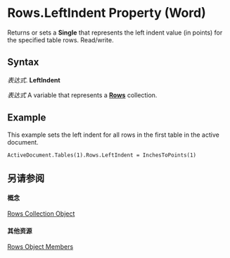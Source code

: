 
# Rows.LeftIndent Property (Word)

Returns or sets a  **Single** that represents the left indent value (in points) for the specified table rows. Read/write.


## Syntax

 _表达式_. **LeftIndent**

 _表达式_ A variable that represents a **[Rows](cd83d0ef-f743-1886-54de-497017c5f542.md)** collection.


## Example

This example sets the left indent for all rows in the first table in the active document.


```
ActiveDocument.Tables(1).Rows.LeftIndent = InchesToPoints(1)
```


## 另请参阅


#### 概念


[Rows Collection Object](cd83d0ef-f743-1886-54de-497017c5f542.md)
#### 其他资源


[Rows Object Members](http://msdn.microsoft.com/library/161b0ab1-9763-3095-9152-07d6536c0fa4%28Office.15%29.aspx)